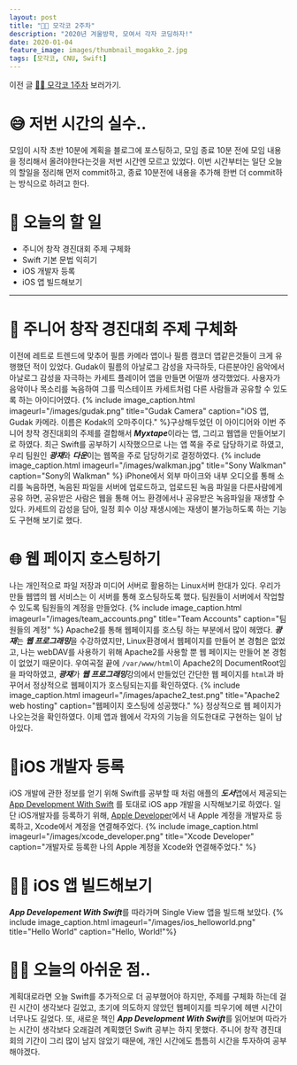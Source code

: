 ```yaml
---
layout: post
title: "🧑‍💻 모각코 2주차"
description: "2020년 겨울방학, 모여서 각자 코딩하자!"
date: 2020-01-04
feature_image: images/thumbnail_mogakko_2.jpg
tags: [모각코, CNU, Swift]
---
```


이전 글 [🧑‍💻 모각코 1주차](https://yabby1997.github.io/mogakko_1) 보러가기.

# 😅 저번 시간의 실수..
모임이 시작 초반 10분에 계획을 블로그에 포스팅하고, 모임 종료 10분 전에 모임 내용을 정리해서 올려야한다는것을 저번 시간엔 모르고 있었다. 이번 시간부터는 일단 오늘의 할일을 정리해 먼저 commit하고, 종료 10분전에 내용을 추가해 한번 더 commit하는 방식으로 하려고 한다.

# 👀 오늘의 할 일
- 주니어 창작 경진대회 주제 구체화
- Swift 기본 문법 익히기
- iOS 개발자 등록
- iOS 앱 빌드해보기

---

# 🐣 주니어 창작 경진대회 주제 구체화
이전에 레트로 트렌드에 맞추어 필름 카메라 앱이나 필름 캠코더 앱같은것들이 크게 유행했던 적이 있었다. Gudak이 필름의 아날로그 감성을 자극하듯, 다른분야인 음악에서 아날로그 감성을 자극하는 카세트 플레이어 앱을 만들면 어떨까 생각했었다. 사용자가 음악이나 목소리를 녹음하여 그를 믹스테이프 카세트처럼 다른 사람들과 공유할 수 있도록 하는 아이디어였다. 
{% include image_caption.html imageurl="/images/gudak.png" title="Gudak Camera" caption="iOS 앱, Gudak 카메라. 이름은 Kodak의 오마주이다." %}구상해두었던 이 아이디어와 이번 주니어 창작 경진대회의 주제를 결합해서 ***Myxtape***이라는 앱, 그리고 웹앱을 만들어보기로 하였다. 최근 Swift를 공부하기 시작했으므로 나는 앱 쪽을 주로 담당하기로 하였고, 우리 팀원인 ***광재***와 ***다운***이는 웹쪽을 주로 담당하기로 결정하였다. 
{% include image_caption.html imageurl="/images/walkman.jpg" title="Sony Walkman" caption="Sony의 Walkman" %}
iPhone에서 외부 마이크와 내부 오디오를 통해 소리를 녹음하면, 녹음된 파일을 서버에 업로드하고, 업로드된 녹음 파일을 다른사람에게 공유 하면, 공유받은 사람은 웹을 통해 어느 환경에서나 공유받은 녹음파일을 재생할 수 있다. 카세트의 감성을 담아, 일정 회수 이상 재생시에는 재생이 불가능하도록 하는 기능도 구현해 보기로 했다.

# 🌐 웹 페이지 호스팅하기
나는 개인적으로 파일 저장과 미디어 서버로 활용하는 Linux서버 한대가 있다. 우리가 만들 웹앱의 웹 서비스는 이 서버를 통해 호스팅하도록 했다. 팀원들이 서버에서 작업할 수 있도록 팀원들의 계정을 만들었다. 
{% include image_caption.html imageurl="/images/team_accounts.png" title="Team Accounts" caption="팀원들의 계정" %}
Apache2를 통해 웹페이지를 호스팅 하는 부분에서 많이 헤맸다. ***광재***는 ***웹 프로그래밍***을 수강하였지만, Linux환경에서 웹페이지를 만들어 본 경험은 없었고, 나는 webDAV를 사용하기 위해 Apache2를 사용할 뿐 웹 페이지는 만들어 본 경험이 없었기 때문이다. 우여곡절 끝에 `/var/www/html`이 Apache2의 DocumentRoot임을 파악하였고, ***광재***가 ***웹 프로그래밍***강의에서 만들었던 간단한 웹 페이지를 `html`과 바꾸어서 정상적으로 웹페이지가 호스팅되는지를 확인하였다. 
{% include image_caption.html imageurl="/images/apache2_test.png" title="Apache2 web hosting" caption="웹페이지 호스팅에 성공했다." %}
정상적으로 웹 페이지가 나오는것을 확인하였다. 이제 앱과 웹에서 각자의 기능을 의도한대로 구현하는 일이 남아있다.

# 📱iOS 개발자 등록
iOS 개발에 관한 정보를 얻기 위해 Swift를 공부할 때 처럼 애플의 ***도서***앱에서 제공되는 [App Development With Swift](https://books.apple.com/us/book/intro-to-app-development-with-swift/id1118575552) 를 토대로 iOS app 개발을 시작해보기로 하였다. 일단 iOS개발자를 등록하기 위해, [Apple Developer](https://developer.apple.com)에서 내 Apple 계정을 개발자로 등록하고, Xcode에서 계정을 연결해주었다.
{% include image_caption.html imageurl="/images/xcode_developer.png" title="Xcode Developer" caption="개발자로 등록한 나의 Apple 계정을 Xcode와 연결해주었다." %}

# 🙋‍♂️ iOS 앱 빌드해보기
***App Developement With Swift***를 따라가며 Single View 앱을 빌드해 보았다. 
{% include image_caption.html imageurl="/images/ios_helloworld.png" title="Hello World" caption="Hello, World!"%}

# 🤦‍♂️ 오늘의 아쉬운 점..
계획대로라면 오늘 Swift를 추가적으로 더 공부했어야 하지만, 주제를 구체화 하는데 걸린 시간이 생각보다 길었고, 초기에 의도하지 않았던 웹페이지를 띄우기에 헤맨 시간이 너무나도 길었다. 또, 새로운 책인 ***App Development With Swift***를 읽어보며 따라가는 시간이 생각보다 오래걸려 계획했던 Swift 공부는 하지 못했다. 주니어 창작 경진대회의 기간이 그리 많이 남지 않았기 때문에, 개인 시간에도 틈틈히 시간을 투자하여 공부해야겠다.

